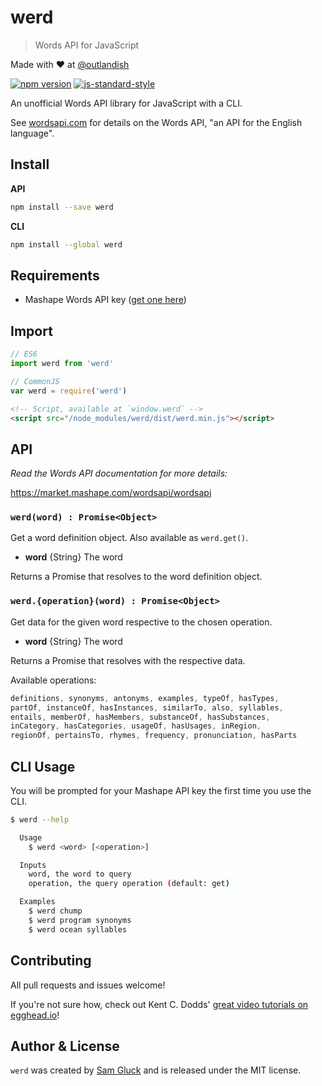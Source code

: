 # werd

> Words API for JavaScript

Made with ❤ at [@outlandish](http://www.twitter.com/outlandish)

<a href="http://badge.fury.io/js/werd"><img alt="npm version" src="https://badge.fury.io/js/werd.svg"></a>
[![js-standard-style](https://img.shields.io/badge/code%20style-standard-brightgreen.svg)](http://standardjs.com/)

An unofficial Words API library for JavaScript with a CLI.

See [wordsapi.com](https://www.wordsapi.com/) for details on the Words API, "an API for the English language".

## Install

__API__

```sh
npm install --save werd
```

__CLI__

```sh
npm install --global werd
```

## Requirements

- Mashape Words API key ([get one here](https://market.mashape.com/wordsapi/wordsapi/pricing))

## Import

```js
// ES6
import werd from 'werd'
```

```js
// CommonJS
var werd = require('werd')
```

```html
<!-- Script, available at `window.werd` -->
<script src="/node_modules/werd/dist/werd.min.js"></script>
```

## API

_Read the Words API documentation for more details:_

https://market.mashape.com/wordsapi/wordsapi

### `werd(word) : Promise<Object>`

Get a word definition object. Also available as `werd.get()`.

- __word__ {String} The word

Returns a Promise that resolves to the word definition object.

### `werd.{operation}(word) : Promise<Object>`

Get data for the given word respective to the chosen operation.

- __word__ {String} The word

Returns a Promise that resolves with the respective data.

Available operations:

```js
definitions, synonyms, antonyms, examples, typeOf, hasTypes,
partOf, instanceOf, hasInstances, similarTo, also, syllables,
entails, memberOf, hasMembers, substanceOf, hasSubstances,
inCategory, hasCategories, usageOf, hasUsages, inRegion,
regionOf, pertainsTo, rhymes, frequency, pronunciation, hasParts
```

## CLI Usage

You will be prompted for your Mashape API key the first time you use the CLI.

```sh
$ werd --help

  Usage
    $ werd <word> [<operation>]

  Inputs
    word, the word to query
    operation, the query operation (default: get)

  Examples
    $ werd chump
    $ werd program synonyms
    $ werd ocean syllables
```

## Contributing

All pull requests and issues welcome!

If you're not sure how, check out Kent C. Dodds'
[great video tutorials on egghead.io](https://egghead.io/lessons/javascript-identifying-how-to-contribute-to-an-open-source-project-on-github)!

## Author & License

`werd` was created by [Sam Gluck](https://twitter.com/sdgluck) and is released under the MIT license.
